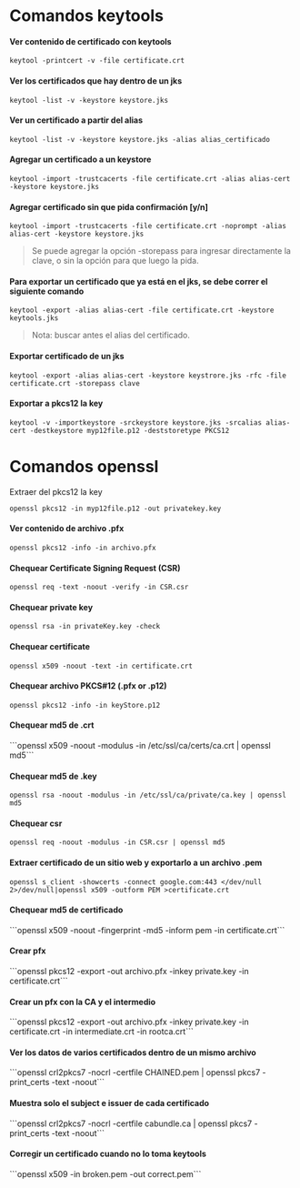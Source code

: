 <h1>Comandos keytools</h1>

<h4>Ver contenido de certificado con keytools</h4>

```keytool -printcert -v -file certificate.crt```

<h4>Ver los certificados que hay dentro de un jks</h4>

```keytool -list -v -keystore keystore.jks```

<h4>Ver un certificado a partir del alias</h4>

```keytool -list -v -keystore keystore.jks -alias alias_certificado```

<h4>Agregar un certificado a un keystore</h4>

```keytool -import -trustcacerts -file certificate.crt -alias alias-cert -keystore keystore.jks```

<h4>Agregar certificado sin que pida confirmación [y/n]</h4>

```keytool -import -trustcacerts -file certificate.crt -noprompt -alias alias-cert -keystore keystore.jks```

> Se puede agregar la opción -storepass para ingresar directamente la clave, o sin la opción para que luego la pida.
<h4>Para exportar un certificado que ya está en el jks, se debe correr el siguiente comando</h4>

```keytool -export -alias alias-cert -file certificate.crt -keystore keytools.jks```

> Nota: buscar antes el alias del certificado.</h4>

<h4>Exportar certificado de un jks</h4>

```keytool -export -alias alias-cert -keystore keystrore.jks -rfc -file certificate.crt -storepass clave```

<h4>Exportar a pkcs12 la key</h4>

```keytool -v -importkeystore -srckeystore keystore.jks -srcalias alias-cert -destkeystore myp12file.p12 -deststoretype PKCS12```

<h1>Comandos openssl</h1>
Extraer del pkcs12 la key</h4>

```openssl pkcs12 -in myp12file.p12 -out privatekey.key```

<h4>Ver contenido de archivo .pfx</h4>

```openssl pkcs12 -info -in archivo.pfx```

<h4>Chequear Certificate Signing Request (CSR)</h4>

```openssl req -text -noout -verify -in CSR.csr```

<h4>Chequear  private key</h4>

```openssl rsa -in privateKey.key -check```

<h4>Chequear certificate</h4>

```openssl x509 -noout -text -in certificate.crt```

<h4>Chequear archivo PKCS#12 (.pfx or .p12)</h4>

```openssl pkcs12 -info -in keyStore.p12```

<h4>Chequear md5 de .crt</h4>
```openssl x509 -noout -modulus -in /etc/ssl/ca/certs/ca.crt | openssl md5```

<h4>Chequear md5 de .key</h4>

```openssl rsa -noout -modulus -in /etc/ssl/ca/private/ca.key | openssl md5```
<h4>Chequear csr</h4>

```openssl req -noout -modulus -in CSR.csr | openssl md5```

<h4>Extraer certificado de un sitio web y exportarlo a un archivo .pem</h4>

```openssl s_client -showcerts -connect google.com:443 </dev/null 2>/dev/null|openssl x509 -outform PEM >certificate.crt```

<h4>Chequear md5 de certificado</h4>
```openssl x509 -noout -fingerprint -md5 -inform pem -in certificate.crt```

<h4>Crear pfx</h4>
```openssl pkcs12 -export -out archivo.pfx -inkey private.key -in certificate.crt```
<h4>Crear un pfx con la CA y el intermedio</h4>
```openssl pkcs12 -export -out archivo.pfx -inkey private.key -in certificate.crt -in intermediate.crt -in rootca.crt```
<h4>Ver los datos de varios certificados dentro de un mismo archivo</h4>
```openssl crl2pkcs7 -nocrl -certfile CHAINED.pem | openssl pkcs7 -print_certs -text -noout```

<h4>Muestra solo el subject e issuer de cada certificado</h4>
```openssl crl2pkcs7 -nocrl -certfile cabundle.ca | openssl pkcs7 -print_certs -text -noout```

<h4>Corregir un certificado cuando no lo toma keytools</h4>
```openssl x509 -in broken.pem -out correct.pem```
